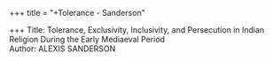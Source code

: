 +++
title = "+Tolerance - Sanderson"

+++
Title: Tolerance, Exclusivity, Inclusivity, and Persecution in Indian Religion During the Early Mediaeval Period  
Author: ALEXIS SANDERSON